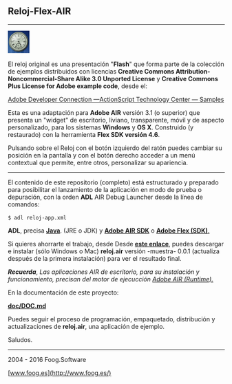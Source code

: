 ## Reloj-Flex-AIR 

***
![Reloj](https://github.com/fooghub/Reloj-Flex-AIR/blob/master/doc/img/icono_DOC_50.png "Reloj")

El reloj original es una presentación "**Flash**" que forma parte de la colección de ejemplos distribuidos con licencias **Creative Commons Attribution-Noncommercial-Share Alike 3.0 Unported License** y **Creative Commons Plus License for Adobe example code**, desde el:

[Adobe Developer Connection —ActionScript Technology Center — Samples](http://www.adobe.com/devnet/actionscript/samples/time_2.html)


Esta es una adaptación para **Adobe AIR** versión 3.1 (o superior) que presenta un "widget" de escritorio, liviano, transparente, móvil y de aspecto personalizado, para los sistemas **Windows** y  **OS X**. Construido (y restaurado) con la herramienta **Flex SDK versión 4.6**.

Pulsando sobre el Reloj con el botón izquierdo del ratón puedes cambiar su posición en la pantalla y con el botón derecho acceder a un menú contextual que permite, entre otros, personalizar su apariencia.

***

El contenido de este repositorio (completo) está estructurado y preparado para posibilitar el lanzamiento de la aplicación en modo de prueba o depuración, con la orden **ADL** AIR Debug Launcher desde la línea de comandos:

```
$ adl reloj-app.xml
```

**ADL**, precisa [**Java**](http://www.oracle.com/technetwork/java/javase/downloads/ "Java - downloads").
 (JRE o JDK) y [**Adobe AIR SDK**](http://www.adobe.com/devnet/air/air-sdk-download.html "Adobe AIR SDK") o [**Adobe Flex (SDK)**.](http://www.adobe.com/devnet/flex/flex-sdk-download.html "Adobe Flex (SDK)")

Si quieres ahorrarte el trabajo, desde Desde [**este enlace**](http://www.foog.es/download/air/reloj/installer/app/reloj.air "reloj.air 0.0.1"),  puedes descargar e instalar (sólo Windows o Mac) **reloj.air** versión -muestra- 0.0.1 (actualiza después de la primera instalación) para ver el resultado final.

***Recuerda***, *Las aplicaciones AIR de escritorio, para su instalación y funcionamiento, precisan del motor de ejecucción [Adobe AIR (Runtime).](https://get.adobe.com/es/air/ "Adobe AIR")*  

En la documentación de este proyecto:

[**doc/DOC.md**](https://github.com/fooghub/Reloj-Flex-AIR/blob/master/doc/DOC.md "Documentación")

Puedes seguir el proceso de programación, empaquetado, distribución y actualizaciones de **reloj.air**, una aplicación de ejemplo.

Saludos.

****

2004 - 2016 Foog.Software

[www.foog.es](http://www.foog.es/)
